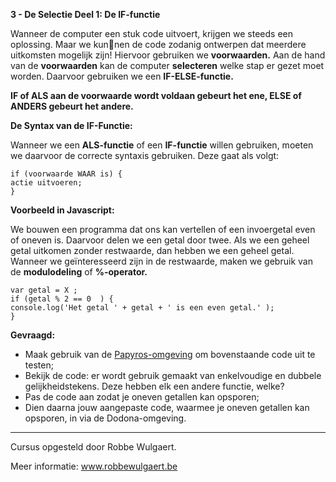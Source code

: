 **3 - De Selectie Deel 1: De IF-functie**

Wanneer de computer een stuk code uitvoert, krijgen we steeds een oplossing. Maar we kunnen de code zodanig ontwerpen dat meerdere uitkomsten mogelijk zijn! Hiervoor gebruiken we 
**voorwaarden.** Aan de hand van de **voorwaarden** kan de computer **selecteren** welke stap er gezet moet worden. Daarvoor gebruiken we een **IF-ELSE-functie.**

**IF of ALS aan de voorwaarde wordt voldaan gebeurt het ene, ELSE of ANDERS gebeurt het andere.**


**De Syntax van de IF-Functie:**

Wanneer we een **ALS-functie** of een **IF-functie** willen gebruiken, moeten we daarvoor de correcte syntaxis gebruiken. 
Deze gaat als volgt: 

```
if (voorwaarde WAAR is) { 
actie uitvoeren;
}
```


**Voorbeeld in Javascript:**

We bouwen een programma dat ons kan vertellen of een invoergetal even of oneven is. Daarvoor delen we een getal door twee. Als we een geheel getal uitkomen zonder restwaarde, 
dan hebben we een geheel getal. Wanneer we geïnteresseerd zijn in de restwaarde, maken we gebruik van de **modulodeling** of **%-operator.**


```
var getal = X ;
if (getal % 2 == 0  ) { 
console.log('Het getal ' + getal + ' is een even getal.' );
}
```

**Gevraagd:**
* Maak gebruik van de [Papyros-omgeving](https://papyros.dodona.be/?locale=nl&language=JavaScript) om bovenstaande code uit te testen; 
* Bekijk de code: er wordt gebruik gemaakt van enkelvoudige en dubbele gelijkheidstekens. Deze hebben elk een andere functie, welke? 
* Pas de code aan zodat je oneven getallen kan opsporen;
* Dien daarna jouw aangepaste code, waarmee je oneven getallen kan opsporen, in via de Dodona-omgeving. 


---
Cursus opgesteld door Robbe Wulgaert. 

Meer informatie: www.robbewulgaert.be
